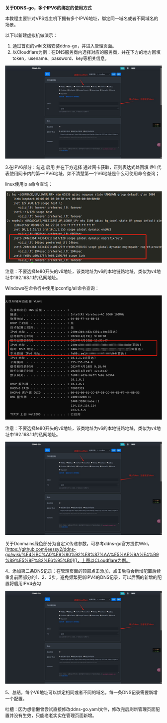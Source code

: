 ﻿**关于DDNS-go，多个IPV6的绑定的使用方式**

本教程主要针对VPS或主机下拥有多个IPV6地址，绑定同一域名或者不同域名的场景。

以下以新建虚拟机做演示：

1. 通过首页的wiki文档安装ddns-go，并进入管理页面。
1. 以Cloudflare为例：在DNS服务商内选择对应的服务商，并在下方的地方回填token，usename、password、key等相关信息。

![](DDNS-go.IPV6.001.jpeg)

3.在IPV6部分：勾选 启用 并在下方选择 通过网卡获取，正则表达式处回填 @1 代表使用网卡内的第一IPV6地址，如不清楚第一个V6地址是什么可使用命令查询；

linux使用ip a命令查询：

![](DDNS-go.IPV6.002.png)

注意：不要选择fe80开头的v6地址，该类地址为v6的本地链路地址，类似为v4地址中192.168.1.1的私网地址。

Windows在命令行中使用ipconfig/all命令查询：

![](DDNS-go.IPV6.003.png)

注意：不要选择fe80开头的v6地址，该类地址为v6的本地链路地址，类似为v4地址中192.168.1.1的私网地址。

![](DDNS-go.IPV6.001.jpeg)

关于Donmains绿色部分为自定义传递参数，可参考ddns-go官方提供Wiki，[https://github.com/jeessy2/ddns-go/wiki/%E4%BC%A0%E9%80%92%E8%87%AA%E5%AE%9A%E4%B9%89%E5%8F%82%E6%95%B0]()，上图以CLoudflare为例。

4、添加第二条DNS记录：在管理页面的顶部点击添加，点击后将会新增配置后续重复前面部分的1、2、3步，避免频繁更新IPV4的DNS记录，可以后面的新增的配置将启用IPV4去勾

![](DDNS-go.IPV6.001.jpeg)

5、总结，每个V6地址可以绑定相同或者不同的域名，每一条DNS记录需要新增一个配置。

吐槽：因为想偷懒曾尝试直接修改ddns-go.yaml文件，修改完后刷新管理页面配置并没有生效，只能老老实实在管理页面新增。
